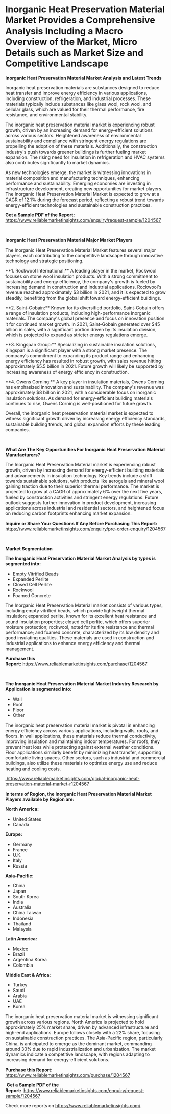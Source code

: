 <p><h1>Inorganic Heat Preservation Material Market Provides a Comprehensive Analysis Including a Macro Overview of the Market, Micro Details such as Market Size and Competitive Landscape</h1></p><p><strong>Inorganic Heat Preservation Material Market Analysis and Latest Trends</strong></p>
<p><p>Inorganic heat preservation materials are substances designed to reduce heat transfer and improve energy efficiency in various applications, including construction, refrigeration, and industrial processes. These materials typically include substances like glass wool, rock wool, and cellular glass, which are valued for their thermal performance, fire resistance, and environmental stability.</p><p>The inorganic heat preservation material market is experiencing robust growth, driven by an increasing demand for energy-efficient solutions across various sectors. Heightened awareness of environmental sustainability and compliance with stringent energy regulations are propelling the adoption of these materials. Additionally, the construction industry's push towards greener buildings is further fueling market expansion. The rising need for insulation in refrigeration and HVAC systems also contributes significantly to market dynamics.</p><p>As new technologies emerge, the market is witnessing innovations in material composition and manufacturing techniques, enhancing performance and sustainability. Emerging economies are investing in infrastructure development, creating new opportunities for market players. The Inorganic Heat Preservation Material Market is expected to grow at a CAGR of 12.1% during the forecast period, reflecting a robust trend towards energy-efficient technologies and sustainable construction practices.</p></p>
<p><strong>Get a Sample PDF of the Report:&nbsp;</strong> <a href="https://www.reliablemarketinsights.com/enquiry/request-sample/1204567?utm_campaign=3493&utm_medium=2&utm_source=Github&utm_content=ia&utm_term=26032025&utm_id=inorganic-heat-preservation-material">https://www.reliablemarketinsights.com/enquiry/request-sample/1204567</a></p>
<p>&nbsp;</p>
<p><strong>Inorganic Heat Preservation Material Major Market Players</strong></p>
<p><p>The Inorganic Heat Preservation Material Market features several major players, each contributing to the competitive landscape through innovative technology and strategic positioning.</p><p>**1. Rockwool International:** A leading player in the market, Rockwool focuses on stone wool insulation products. With a strong commitment to sustainability and energy efficiency, the company's growth is fueled by increasing demand in construction and industrial applications. Rockwool's revenue reached approximately $3 billion in 2021, and it is expected to grow steadily, benefiting from the global shift toward energy-efficient buildings.</p><p>**2. Saint-Gobain:** Known for its diversified portfolio, Saint-Gobain offers a range of insulation products, including high-performance inorganic materials. The company's global presence and focus on innovation position it for continued market growth. In 2021, Saint-Gobain generated over $45 billion in sales, with a significant portion driven by its insulation division, which is projected to expand as stricter energy regulations emerge.</p><p>**3. Kingspan Group:** Specializing in sustainable insulation solutions, Kingspan is a significant player with a strong market presence. The company's commitment to expanding its product range and enhancing energy efficiency has resulted in robust growth, with sales revenue hitting approximately $5.5 billion in 2021. Future growth will likely be supported by increasing awareness of energy efficiency in construction.</p><p>**4. Owens Corning:** A key player in insulation materials, Owens Corning has emphasized innovation and sustainability. The company's revenue was approximately $8 billion in 2021, with a considerable focus on inorganic insulation solutions. As demand for energy-efficient building materials continues to rise, Owens Corning is well-positioned for future growth.</p><p>Overall, the inorganic heat preservation material market is expected to witness significant growth driven by increasing energy efficiency standards, sustainable building trends, and global expansion efforts by these leading companies.</p></p>
<p>&nbsp;</p>
<p><strong>What Are The Key Opportunities For Inorganic Heat Preservation Material Manufacturers?</strong></p>
<p><p>The Inorganic Heat Preservation Material market is experiencing robust growth, driven by increasing demand for energy-efficient building materials and advancements in insulation technology. Key trends include a shift towards sustainable solutions, with products like aerogels and mineral wool gaining traction due to their superior thermal performance. The market is projected to grow at a CAGR of approximately 6% over the next five years, fueled by construction activities and stringent energy regulations. Future outlook suggests further innovation in product development, increasing applications across industrial and residential sectors, and heightened focus on reducing carbon footprints enhancing market expansion.</p></p>
<p><strong>Inquire or Share Your Questions If Any Before Purchasing This Report:</strong> <a href="https://www.reliablemarketinsights.com/enquiry/pre-order-enquiry/1204567?utm_campaign=3493&utm_medium=2&utm_source=Github&utm_content=ia&utm_term=26032025&utm_id=inorganic-heat-preservation-material">https://www.reliablemarketinsights.com/enquiry/pre-order-enquiry/1204567</a></p>
<p>&nbsp;</p>
<p><strong>Market Segmentation</strong></p>
<p><strong>The Inorganic Heat Preservation Material Market Analysis by types is segmented into:</strong></p>
<p><ul><li>Empty Vitrified Beads</li><li>Expanded Perlite</li><li>Closed Cell Perlite</li><li>Rockwool</li><li>Foamed Concrete</li></ul></p>
<p><p>The Inorganic Heat Preservation Material market consists of various types, including empty vitrified beads, which provide lightweight thermal insulation; expanded perlite, known for its excellent heat resistance and sound insulation properties; closed cell perlite, which offers superior moisture protection; rockwool, noted for its fire resistance and thermal performance; and foamed concrete, characterized by its low density and good insulating qualities. These materials are used in construction and industrial applications to enhance energy efficiency and thermal management.</p></p>
<p><strong>Purchase this Report:&nbsp;</strong><a href="https://www.reliablemarketinsights.com/purchase/1204567?utm_campaign=3493&utm_medium=2&utm_source=Github&utm_content=ia&utm_term=26032025&utm_id=inorganic-heat-preservation-material">https://www.reliablemarketinsights.com/purchase/1204567</a></p>
<p>&nbsp;</p>
<p><strong>The Inorganic Heat Preservation Material Market Industry Research by Application is segmented into:</strong></p>
<p><ul><li>Wall</li><li>Roof</li><li>Floor</li><li>Other</li></ul></p>
<p><p>The inorganic heat preservation material market is pivotal in enhancing energy efficiency across various applications, including walls, roofs, and floors. In wall applications, these materials reduce thermal conductivity, improving insulation and maintaining indoor temperatures. For roofs, they prevent heat loss while protecting against external weather conditions. Floor applications similarly benefit by minimizing heat transfer, supporting comfortable living spaces. Other sectors, such as industrial and commercial buildings, also utilize these materials to optimize energy use and reduce heating and cooling costs.</p></p>
<p><a href="https://www.reliablemarketinsights.com/global-inorganic-heat-preservation-material-market-r1204567?utm_campaign=3493&utm_medium=2&utm_source=Github&utm_content=ia&utm_term=26032025&utm_id=inorganic-heat-preservation-material">&nbsp;https://www.reliablemarketinsights.com/global-inorganic-heat-preservation-material-market-r1204567</a></p>
<p><strong>In terms of Region, the Inorganic Heat Preservation Material Market Players available by Region are:</strong></p>
<p>
    <p> <strong> North America: </strong>
        <ul>
            <li>United States</li>
            <li>Canada</li>
        </ul>
        </p> 
    <p> <strong> Europe: </strong>
        <ul>
            <li>Germany</li>
            <li>France</li>
            <li>U.K.</li>
            <li>Italy</li>
            <li>Russia</li>
        </ul>
        </p> 
    <p> <strong> Asia-Pacific: </strong>
        <ul>
            <li>China</li>
            <li>Japan</li>
            <li>South Korea</li>
            <li>India</li>
            <li>Australia</li>
            <li>China Taiwan</li>
            <li>Indonesia</li>
            <li>Thailand</li>
            <li>Malaysia</li>
        </ul>
        </p> 
    <p> <strong> Latin America: </strong>
        <ul>
            <li>Mexico</li>
            <li>Brazil</li>
            <li>Argentina Korea</li>
            <li>Colombia</li>
        </ul>
        </p> 
    <p> <strong> Middle East & Africa: </strong>
        <ul>
            <li>Turkey</li>
            <li>Saudi</li>
            <li>Arabia</li>
            <li>UAE</li>
            <li>Korea</li>
        </ul>
    </p>
    </p>
<p><p>The inorganic heat preservation material market is witnessing significant growth across various regions. North America is projected to hold approximately 25% market share, driven by advanced infrastructure and high-end applications. Europe follows closely with a 22% share, focusing on sustainable construction practices. The Asia-Pacific region, particularly China, is anticipated to emerge as the dominant market, commanding around 30% due to rapid industrialization and urbanization. The market dynamics indicate a competitive landscape, with regions adapting to increasing demand for energy-efficient solutions.</p></p>
<p><strong>Purchase this Report: </strong><a href="https://www.reliablemarketinsights.com/purchase/1204567?utm_campaign=3493&utm_medium=2&utm_source=Github&utm_content=ia&utm_term=26032025&utm_id=inorganic-heat-preservation-material">https://www.reliablemarketinsights.com/purchase/1204567</a></p>
<p>&nbsp;<strong>Get a Sample PDF of the Report:&nbsp;&nbsp;</strong><a href="https://www.reliablemarketinsights.com/enquiry/request-sample/1204567?utm_campaign=3493&utm_medium=2&utm_source=Github&utm_content=ia&utm_term=26032025&utm_id=inorganic-heat-preservation-material">https://www.reliablemarketinsights.com/enquiry/request-sample/1204567</a></p>
<p><strong></strong></p>
<p>Check more reports on <a href="https://www.reliablemarketinsights.com/?utm_campaign=3493&utm_medium=2&utm_source=Github&utm_content=ia&utm_term=26032025&utm_id=inorganic-heat-preservation-material">https://www.reliablemarketinsights.com/</a></p>